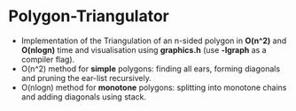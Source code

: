 # Polygon-Triangulator
- Implementation of the Triangulation of an n-sided polygon in **O(n^2)** and **O(nlogn)** time and visualisation using **graphics.h** (use **-lgraph** as a compiler flag).
- O(n^2) method for **simple** polygons: finding all ears, forming diagonals and pruning the ear-list recursively.
- O(nlogn) method for **monotone** polygons: splitting into monotone chains and adding diagonals using stack.

